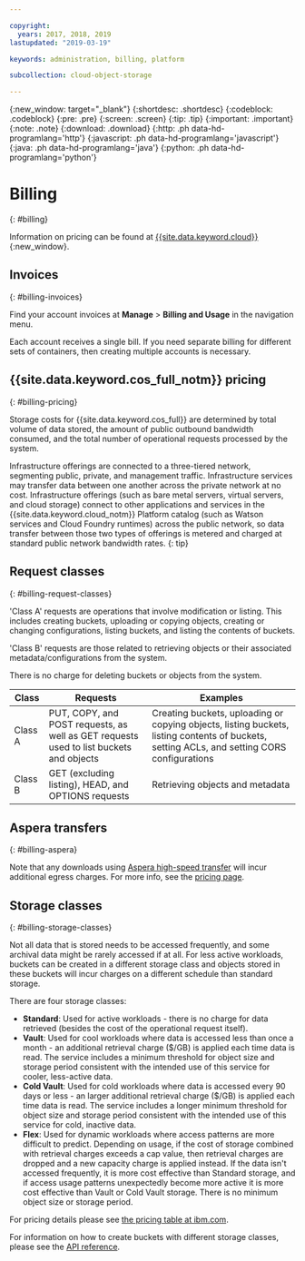 ```yaml
---

copyright:
  years: 2017, 2018, 2019
lastupdated: "2019-03-19"

keywords: administration, billing, platform

subcollection: cloud-object-storage

---
```

{:new_window: target="_blank"}
{:shortdesc: .shortdesc}
{:codeblock: .codeblock}
{:pre: .pre}
{:screen: .screen}
{:tip: .tip}
{:important: .important}
{:note: .note}
{:download: .download} 
{:http: .ph data-hd-programlang='http'} 
{:javascript: .ph data-hd-programlang='javascript'} 
{:java: .ph data-hd-programlang='java'} 
{:python: .ph data-hd-programlang='python'}

# Billing
{: #billing}

Information on pricing can be found at [{{site.data.keyword.cloud}}](https://www.ibm.com/cloud-computing/bluemix/pricing-object-storage#s3api){:new_window}.

## Invoices
{: #billing-invoices}

Find your account invoices at **Manage** > **Billing and Usage** in the navigation menu.

Each account receives a single bill. If you need separate billing for different sets of containers, then creating multiple accounts is necessary.

## {{site.data.keyword.cos_full_notm}} pricing
{: #billing-pricing}

Storage costs for {{site.data.keyword.cos_full}} are determined by total volume of data stored, the amount of public outbound bandwidth consumed, and the total number of operational requests processed by the system.

Infrastructure offerings are connected to a three-tiered network, segmenting public, private, and management traffic. Infrastructure services may transfer data between one another across the private network at no cost. Infrastructure offerings (such as bare metal servers, virtual servers, and cloud storage) connect to other applications and services in the {{site.data.keyword.cloud_notm}} Platform catalog (such as Watson services and Cloud Foundry runtimes) across the public network, so data transfer between those two types of offerings is metered and charged at standard public network bandwidth rates.
{: tip}

## Request classes
{: #billing-request-classes}

'Class A' requests are operations that involve modification or listing.  This includes creating buckets, uploading or copying objects, creating or changing configurations, listing buckets, and listing the contents of buckets.

'Class B' requests are those related to retrieving objects or their associated metadata/configurations from the system.

There is no charge for deleting buckets or objects from the system.

| Class | Requests | Examples |
|--- |--- |--- |
| Class A | PUT, COPY, and POST requests, as well as GET requests used to list buckets and objects | Creating buckets, uploading or copying objects, listing buckets, listing contents of buckets, setting ACLs, and setting CORS configurations |
| Class B | GET (excluding listing), HEAD, and OPTIONS requests | Retrieving objects and metadata |

## Aspera transfers
{: #billing-aspera}

Note that any downloads using [Aspera high-speed transfer](/docs/services/cloud-object-storage/basics/aspera.html) will incur additional egress charges.  For more info, see the [pricing page](https://www.ibm.com/cloud-computing/bluemix/pricing-object-storage#s3api).

## Storage classes
{: #billing-storage-classes}

Not all data that is stored needs to be accessed frequently, and some archival data might be rarely accessed if at all.  For less active workloads, buckets can be created in a different storage class and objects stored in these buckets will incur charges on a different schedule than standard storage.

There are four storage classes:

*  **Standard**: Used for active workloads - there is no charge for data retrieved (besides the cost of the operational request itself).
*  **Vault**: Used for cool workloads where data is accessed less than once a month - an additional retrieval charge ($/GB) is applied each time data is read. The service includes a minimum threshold for object size and storage period consistent with the intended use of this service for cooler, less-active data.
*  **Cold Vault**: Used for cold workloads where data is accessed every 90 days or less - an larger additional retrieval charge ($/GB) is applied each time data is read. The service includes a longer minimum threshold for object size and storage period consistent with the intended use of this service for cold, inactive data.
*  **Flex**: Used for dynamic workloads where access patterns are more difficult to predict. Depending on usage, if the cost of storage combined with retrieval charges exceeds a cap value, then retrieval charges are dropped and a new capacity charge is applied instead. If the data isn't accessed frequently, it is more cost effective than Standard storage, and if access usage patterns unexpectedly become more active it is more cost effective than Vault or Cold Vault storage. There is no minimum object size or storage period.

For pricing details please see [the pricing table at ibm.com](https://www.ibm.com/cloud-computing/bluemix/pricing-object-storage#s3api).

For information on how to create buckets with different storage classes, please see the [API reference](/docs/services/cloud-object-storage/api-reference/api-reference-buckets.html#storage-class).

